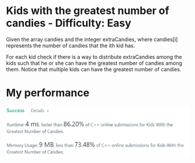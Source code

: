 # Kids with the greatest number of candies - Difficulty: Easy

Given the array candies and the integer extraCandies, where candies[i] represents the number of candies that the ith kid has.

For each kid check if there is a way to distribute extraCandies among the kids such that he or she can have the greatest number of candies among them. Notice that multiple kids can have the greatest number of candies.

# My performance

![My performance](https://raw.githubusercontent.com/itspedruu/coding-challenges/master/kids-with-the-greatest-number-of-candies/success_screenshot.png)